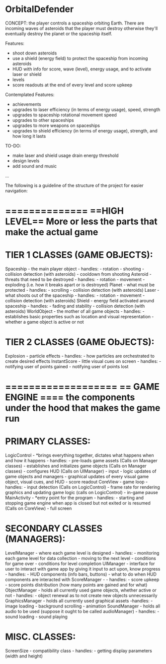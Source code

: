 # OrbitalDefender
CONCEPT: the player controls a spaceship orbiting Earth. There are incoming waves of asteroids that the player must destroy otherwise they'll eventually destroy the planet or the spaceship itself.

Features:
  - shoot down asteroids
  - use a shield (energy field) to protect the spaceship from incoming asteroids
  - HUD with info for score, wave (level), energy usage, and to activate laser or shield
  - levels
  - score readouts at the end of every level and score upkeep

Contemplated Features:
  - achievements
  - upgrades to laser efficiency (in terms of energy usage), speed, strength
  - upgrades to spaceship rotational movement speed
  - upgrades to other spaceships
  - upgrades to more weapons on spaceships
  - upgrades to shield efficiency (in terms of energy usage), strength, and how long it lasts
  
TO-DO:
 - make laser and shield usage drain energy threshold
 - design levels
 - add sound and music

...


The following is a guideline of the structure of the project for easier navigation:

==============
==HIGH LEVEL== More or less the parts that make the actual game
==============

TIER 1 CLASSES (GAME OBJECTS):
=========================================
Spaceship - the main player object
	- handles:
		- rotation
		- shooting
		- collision detection (with asteroids)
		- cooldown from shooting
Asteroid - threats that need to be destroyed
	- handles:
		- rotation
		- movement
		- exploding (i.e. how it breaks apart or is destroyed)
Planet - what must be protected
	- handles: 
		- scrolling
		- collision detection (with asteroids)
Laser - what shoots out of the spaceship
	- handles:
		- rotation
		- movement
		- collision detection (with asteroids)
Shield - energy field activated around spaceship
	- handles:
		- fading and stability
		- collision detection (with asteroids)
WorldObject - the mother of all game objects
	- handles:
		- establishes basic properties such as location and visual representation
		- whether a game object is active or not

TIER 2 CLASSES (GAME ObJECTS):
==========================
Explosion - particle effects 
	- handles:
		- how particles are orchestrated to create desired effects
InstantScore - little visual cues on screen
	- handles:
		- notifying user of points gained
		- notifying user of points lost


===================
== GAME ENGINE ==== the components under the hood that makes the game run
===================

PRIMARY CLASSES:
================
LogicControl - *brings everything together, dictates what happens when and how it happens
	- handles:
		- pre-loads game assets (Calls on Manager classes)
		- establishes and initializes game objects (Calls on Manager classes)
		- configures HUD (Calls on UIManager)
		- input
		- logic updates of game objects and managers
		- graphical updates of every visual game object, visual cues, and HUD
		- score readout
CoreView - game loop
	- handles:
		- input detection (Calls on LogicControl)
		- frame rate for rendering graphics and updating game logic (calls on LogicControl)
		- in-game pause
MainActivity - *entry point for the program
	- handles: 
		- starting and stopping game engine when app is closed but not exited or is resumed (Calls on CoreView)
		- full screen

SECONDARY CLASSES (MANAGERS):
=============================
LevelManager - where each game level is designed
	- handles:
		- monitoring each game level for data collection
		- moving to the next level
		- conditions for game over
		- conditions for level completion
UIManager - interface for user to interact with game app by giving it input to act upon, know progress
	- handles:
		- HUD components (info bars, buttons) 
		- what to do when HUD components are interacted with
ScoreManager - 
	- handles:
		- score upkeep
		- score points distribution (how many points are gained and for what)
ObjectManager - holds all currently used game objects, whether active or not
	- handles: 
		- object renewal as to not create new objects unnecessarily
GraphicsManager - holds all currently used graphical assets
	-handles:
		- image loading
		- background scrolling
		- animation
SoundManager - holds all audio to be used (suppose it ought to be called audioManager)
	- handles:
		- sound loading
		- sound playing

MISC. CLASSES:
==============
ScreenSize - compatibility class
	- handles:
		- getting display parameters (width and height)

